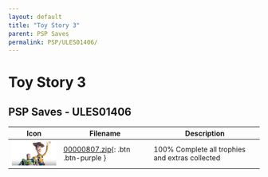 ```yaml
---
layout: default
title: "Toy Story 3"
parent: PSP Saves
permalink: PSP/ULES01406/
---
```

# Toy Story 3

## PSP Saves - ULES01406

| Icon | Filename | Description |
|------|----------|-------------|
| ![Toy Story 3](ICON0.PNG) | [00000807.zip](00000807.zip){: .btn .btn-purple } | 100% Complete all trophies and extras collected |
